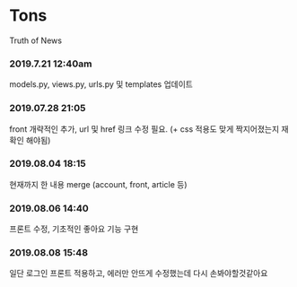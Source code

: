 # Tons
Truth of News



### 2019.7.21 12:40am

models.py, views.py, urls.py 및 templates 업데이트

### 2019.07.28 21:05

front 개략적인 추가, url 및 href 링크 수정 필요. (+ css 적용도 맞게 짝지어졌는지 재확인 해야됨)

### 2019.08.04 18:15

현재까지 한 내용 merge (account, front, article 등)


### 2019.08.06 14:40

프론트 수정, 기초적인 좋아요 기능 구현

### 2019.08.08 15:48
일단 로그인 프론트 적용하고, 에러만 안뜨게 수정했는데 다시 손봐야할것같아요